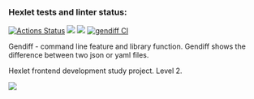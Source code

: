 ### Hexlet tests and linter status:
[![Actions Status](https://github.com/AnnaYellow/frontend-project-46/workflows/hexlet-check/badge.svg)](https://github.com/AnnaYellow/frontend-project-46/actions)
<a href="https://codeclimate.com/github/AnnaYellow/frontend-project-46/maintainability"><img src="https://api.codeclimate.com/v1/badges/9ccfe836cd12033884f3/maintainability" /></a>
<a href="https://codeclimate.com/github/AnnaYellow/frontend-project-46/test_coverage"><img src="https://api.codeclimate.com/v1/badges/9ccfe836cd12033884f3/test_coverage" /></a>
[![gendiff CI](https://github.com/AnnaYellow/frontend-project-46/actions/workflows/gendiff-CI.yml/badge.svg)](https://github.com/AnnaYellow/frontend-project-46/actions/workflows/gendiff-CI.yml)

Gendiff - command line feature and library function. Gendiff shows the difference between two json or yaml files.

Hexlet frontend development study project.
Level 2.

<a href="https://asciinema.org/a/541022" target="_blank"><img src="https://asciinema.org/a/541022.svg" /></a>
